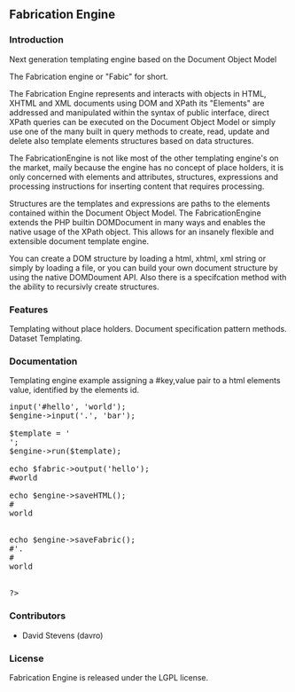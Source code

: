 ## Fabrication Engine

### Introduction

Next generation templating engine based on the Document Object Model

The Fabrication engine or "Fabic" for short.

The Fabrication Engine represents and interacts with objects in HTML, XHTML and 
XML documents using DOM and XPath its "Elements" are addressed and manipulated 
within the syntax of public interface, direct XPath queries can be executed on 
the Document Object Model or simply use one of the many built in query methods
to create, read, update and delete also template elements structures based on
data structures.

The FabricationEngine is not like most of the other templating engine's on the 
market, maily because the engine has no concept of place holders, it is only 
concerned with elements and attributes, structures, expressions and processing 
instructions for inserting content that requires processing. 

Structures are the templates and expressions are paths to the elements contained
within the Document Object Model. The FabricationEngine extends the PHP builtin 
DOMDocument in many ways and enables the native usage of the XPath object. 
This allows for an insanely flexible and extensible document template engine.

You can create a DOM structure by loading a html, xhtml, xml string or simply by
loading a file, or you can build your own document structure by using the native
DOMDoument API. Also there is a specifcation method with the ability to recursivly
create structures.


### Features

Templating without place holders.
Document specification pattern methods.
Dataset Templating.

### Documentation

Templating engine example assigning a #key,value pair to a html elements value,
identified by the elements id.

<pre><?php
$engine = new FabricationEngine();

$engine->input('#hello', 'world');
$engine->input('.', 'bar');

$template = '<html><head></head><body><div id="hello"></div></body></html>';
$engine->run($template);

echo $fabric->output('hello'); 
#world

echo $engine->saveHTML();
#<html><head></head><body><div id="hello">world</div></body></html>

echo $engine->saveFabric();
#<!DOCTYPE HTML PUBLIC "-//W3C//DTD HTML 4.01 Transitional//EN"
#   "http://www.w3.org/TR/html4/loose.dtd">'.
#<html><head></head><body><div id="hello">world</div></body></html>

?></pre>


### Contributors

* David Stevens (davro)


### License

Fabrication Engine is released under the LGPL license.

